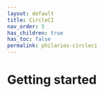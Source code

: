 ```yaml
---
layout: default
title: CircleCI
nav_order: 5
has_children: true
has_toc: false
permalink: philarios-circleci
---
```


# Getting started